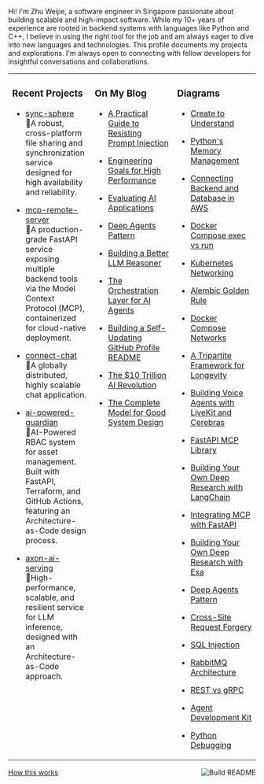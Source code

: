 Hi! I'm Zhu Weijie, a software engineer in Singapore passionate about building scalable and high-impact software. While my 10+ years of experience are rooted in backend systems with languages like Python and C++, I believe in using the right tool for the job and am always eager to dive into new languages and technologies. This profile documents my projects and explorations. I'm always open to connecting with fellow developers for insightful conversations and collaborations.

<table>
<tr>
<td valign="top" width="33%">

### Recent Projects
<!-- recent_projects starts -->
* [sync-sphere](https://github.com/zhu-weijie/sync-sphere)<br/>🧮A robust, cross-platform file sharing and synchronization service designed for high availability and reliability.

* [mcp-remote-server](https://github.com/zhu-weijie/mcp-remote-server)<br/>🧮A production-grade FastAPI service exposing multiple backend tools via the Model Context Protocol (MCP), containerized for cloud-native deployment.

* [connect-chat](https://github.com/zhu-weijie/connect-chat)<br/>🧮A globally distributed, highly scalable chat application.

* [ai-powered-guardian](https://github.com/zhu-weijie/ai-powered-guardian)<br/>🧮AI-Powered RBAC system for asset management. Built with FastAPI, Terraform, and GitHub Actions, featuring an Architecture-as-Code design process.

* [axon-ai-serving](https://github.com/zhu-weijie/axon-ai-serving)<br/>🧮High-performance, scalable, and resilient service for LLM inference, designed with an Architecture-as-Code approach.
<!-- recent_projects ends -->

</td>
<td valign="top" width="33%">

### On My Blog
<!-- blog starts -->
* [A Practical Guide to Resisting Prompt Injection](https://zhu-weijie.github.io/posts/2025-09-24-resisting-prompt-injection/)

* [Engineering Goals for High Performance](https://zhu-weijie.github.io/posts/2025-09-17-high-performance/)

* [Evaluating AI Applications](https://zhu-weijie.github.io/posts/2025-09-12-evaluating-ai-applications/)

* [Deep Agents Pattern](https://zhu-weijie.github.io/posts/2025-09-10-deep-agents/)

* [Building a Better LLM Reasoner](https://zhu-weijie.github.io/posts/2025-09-10-llm-reasoner/)

* [The Orchestration Layer for AI Agents](https://zhu-weijie.github.io/posts/2025-09-01-the-orchestration-layer-for-ai-agents/)

* [Building a Self-Updating GitHub Profile README](https://zhu-weijie.github.io/posts/2025-08-31-building-a-self-updating-github-profile-readme/)

* [The $10 Trillion AI Revolution](https://zhu-weijie.github.io/posts/2025-08-31-the-ten-trillion-dollars-ai-revolution/)

* [The Complete Model for Good System Design](https://zhu-weijie.github.io/posts/2025-08-31-the-complete-model-for-good-system-design/)
<!-- blog ends -->

</td>
<td valign="top" width="33%">

### Diagrams
<!-- diagrams starts -->
* [Create to Understand](https://zhu-weijie.github.io/posts/2025-09-25-create-to-understand/)

* [Python's Memory Management](https://zhu-weijie.github.io/posts/2025-09-24-python-memory-management/)

* [Connecting Backend and Database in AWS](https://zhu-weijie.github.io/posts/2025-09-24-connect-backend-and-database-in-aws/)

* [Docker Compose exec vs run](https://zhu-weijie.github.io/posts/2025-09-24-docker-compose-exec-vs-run/)

* [Kubernetes Networking](https://zhu-weijie.github.io/posts/2025-09-24-kubernetes-networking/)

* [Alembic Golden Rule](https://zhu-weijie.github.io/posts/2025-09-24-alembic/)

* [Docker Compose Networks](https://zhu-weijie.github.io/posts/2025-09-24-docker-compose-networks/)

* [A Tripartite Framework for Longevity](https://zhu-weijie.github.io/posts/2025-09-24-longevity/)

* [Building Voice Agents with LiveKit and Cerebras](https://zhu-weijie.github.io/posts/2025-09-23-ai-sales-agent/)

* [FastAPI MCP Library](https://zhu-weijie.github.io/posts/2025-09-23-fastapi-mcp-library/)

* [Building Your Own Deep Research with LangChain](https://zhu-weijie.github.io/posts/2025-09-23-research-with-langchain/)

* [Integrating MCP with FastAPI](https://zhu-weijie.github.io/posts/2025-09-23-add-mcp-to-fastapi/)

* [Building Your Own Deep Research with Exa](https://zhu-weijie.github.io/posts/2025-09-23-research-agent/)

* [Deep Agents Pattern](https://zhu-weijie.github.io/posts/2025-09-22-deep-agents/)

* [Cross-Site Request Forgery](https://zhu-weijie.github.io/posts/2025-09-22-csrf/)

* [SQL Injection](https://zhu-weijie.github.io/posts/2025-09-22-sql-injection/)

* [RabbitMQ Architecture](https://zhu-weijie.github.io/posts/2025-09-21-rabbitmq/)

* [REST vs gRPC](https://zhu-weijie.github.io/posts/2025-09-21-rest-vs-grpc/)

* [Agent Development Kit](https://zhu-weijie.github.io/posts/2025-09-21-adk/)

* [Python Debugging](https://zhu-weijie.github.io/posts/2025-09-20-debugging/)
<!-- diagrams ends -->

</td>
</tr>
</table>

<a href="https://github.com/zhu-weijie/zhu-weijie/actions"><img src="https://github.com/zhu-weijie/zhu-weijie/workflows/Build%20README/badge.svg" align="right" alt="Build README"></a><a href="https://zhu-weijie.github.io/posts/2025-08-31-building-a-self-updating-github-profile-readme/">How this works</a>
